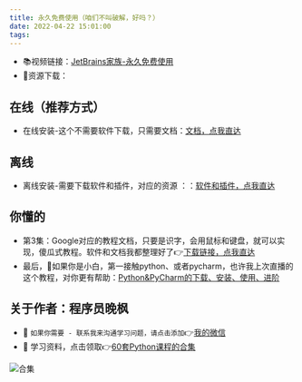 ```yaml
---
title: 永久免费使用（咱们不叫破解，好吗？）
date: 2022-04-22 15:01:00
tags:
---
```





- 📚视频链接：[JetBrains家族-永久免费使用](https://www.bilibili.com/video/BV1zK411u7tb)
- 🚀资源下载：
## 在线（推荐方式）
- 在线安装-这个不需要软件下载，只需要文档：[文档，点我直达](https://blog.csdn.net/weixin_42321517/article/details/112762182)
## 离线
- 离线安装-需要下载软件和插件，对应的资源 ：：[软件和插件，点我直达](https://mp.weixin.qq.com/s/d_mjo3EiHDXVfJ6rcgHGMQ)
## 你懂的
- 第3集：Google对应的教程文档，只要是识字，会用鼠标和键盘，就可以实现，傻瓜式教程。软件和文档我都整理好了👉[下载链接，点我直达](https://gitee.com/zhaofeng092/python-auto-office/blob/master/%E5%9B%A2%E9%98%9F%E5%85%B1%E7%94%A8%E8%B5%84%E6%BA%90/google/Goolge_ReadMe.md)
- 最后，🔞如果你是小白，第一接触python、或者pycharm，也许我上次直播的这个教程，对你更有帮助：[Python&PyCharm的下载、安装、使用、进阶](https://www.bilibili.com/video/BV1sy4y1q7zH)



## 关于作者：程序员晚枫
- 💬 ``如果你需要 - 联系我来沟通学习问题，请点击添加``👉[我的微信](https://www.python-office.com/api/img-cdn/group/qr-code.jpg)
- 🎁 学习资料，点击领取👉[60套Python课程的合集](http://www.python4office.cn/vedio-course/)




![合集](https://img-blog.csdnimg.cn/20210303170458567.jpg?x-oss-process=image/watermark,type_ZmFuZ3poZW5naGVpdGk,shadow_10,text_aHR0cHM6Ly9ibG9nLmNzZG4ubmV0L3dlaXhpbl80MjMyMTUxNw==,size_16,color_FFFFFF,t_70#pic_center)